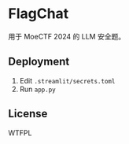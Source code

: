 # FlagChat

用于 MoeCTF 2024 的 LLM 安全题。

## Deployment

1. Edit `.streamlit/secrets.toml`
2. Run `app.py`

## License

WTFPL
